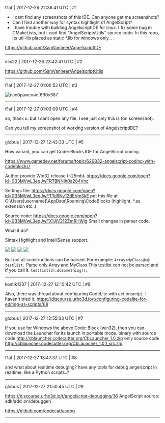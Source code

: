 f1af | 2017-12-26 22:38:41 UTC | #1

- I cant find any screenshots of this IDE. Can anyone get me screenshots?
- Can I find another way for syntax hightlight of AngelScript?
- I have trouble with building AngelscriptIDE for linux. I fix some bug in CMakeLists, but I cant find "AngelScriptsUtils" source code. In this repo, its util-lib placed as static *.lib for windows only.
.
.

https://github.com/SamVanheer/AngelscriptIDE

-------------------------

elix22 | 2017-12-26 23:42:41 UTC | #2

https://github.com/SamVanheer/AngelscriptUtils

-------------------------

f1af | 2017-12-27 01:00:53 UTC | #3

![изображение|690x387](upload://3cJNVXERPeLTCcewgT4FpfnpboJ.png)

-------------------------

f1af | 2017-12-27 01:03:09 UTC | #4

so, thank u.
but I cant open any file. I see just only this is (on screenshot).

Can you tell my screenshot of working version of AngelscriptIDE?

-------------------------

globus | 2017-12-27 12:43:33 UTC | #5

How variant, you can get Code::Blocks IDE for AngelScript coding.

https://www.gamedev.net/forums/topic/626832-angelscript-coding-with-codeblocks/

Author provide Win32 release (~25mb):
https://docs.google.com/open?id=0B3MVwL3eqJwFRTBNNjh0a284Vnc

Settings file:
https://docs.google.com/open?id=0B3MVwL3eqJwFTTd5Ny12dEVmSkE
put this file at C:\Users\[username]\AppData\Roaming\CodeBlocks (highlight, *.as extension etc..)

Source code:
https://docs.google.com/open?id=0B3MVwL3eqJwFX1JjV212ZmRHWjg
Small changes in parser code.

What it do?

Sintax Highlight and IntelliSense support.

<img src='//cdck-file-uploads-global.s3.dualstack.us-west-2.amazonaws.com/standard17/uploads/urho3d/original/2X/5/59b6038b0a345bad6590b4667b320ef0775709f2.png'>

<img src='//cdck-file-uploads-global.s3.dualstack.us-west-2.amazonaws.com/standard17/uploads/urho3d/original/2X/e/e75c00c7a2fb3990f6b60e0ce9050d7a9672b07c.png'>

<img src='//cdck-file-uploads-global.s3.dualstack.us-west-2.amazonaws.com/standard17/uploads/urho3d/original/2X/4/42276ee03cbb9a45ba6fb9bf46cc42b6196607fc.png'>

<img src='//cdck-file-uploads-global.s3.dualstack.us-west-2.amazonaws.com/standard17/uploads/urho3d/original/2X/d/df2b26ea51d5350726585bf1c2b662346b0ac9d0.png'>

But not all constructions can be parsed.
For example:
`Array<MyClass@>@ testlist;`
Parse only Array and MyClass
This testlist can not be parsed and if you call it.
`testlist[3].doSomething();`

-------------------------

kostik1337 | 2017-12-27 12:10:42 UTC | #6

Also, there was thread about configuring CodeLite with actionscript. I haven't tried it.
https://discourse.urho3d.io/t/configuring-codelite-for-editing-as-scripts/68

-------------------------

globus | 2017-12-27 12:55:03 UTC | #7

If you use for Windows the above Code::Block (win32),
then you can download the Launcher for its launch in portable mode.
binary with source code
http://cblauncher.codecutter.org/CbLauncher_1.0.zip
only source code
http://cblauncher.codecutter.org/CbLauncher_1.0.1_src.zip

-------------------------

f1af | 2017-12-27 13:47:37 UTC | #8

and what about realtime debuging?
have any tools for debug angelscript in realtime, like a Python scripts..?

-------------------------

globus | 2017-12-27 21:50:45 UTC | #9

https://discourse.urho3d.io/t/angelscript-debugging/36
AngelScript source: sdk/add_on/debugger/

https://github.com/codecat/asdbg

-------------------------

